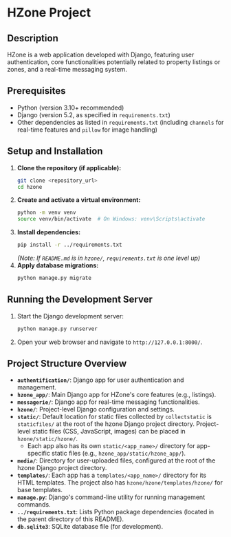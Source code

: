 # HZone Project

## Description

HZone is a web application developed with Django, featuring user authentication, core functionalities potentially related to property listings or zones, and a real-time messaging system.

## Prerequisites

*   Python (version 3.10+ recommended)
*   Django (version 5.2, as specified in `requirements.txt`)
*   Other dependencies as listed in `requirements.txt` (including `channels` for real-time features and `pillow` for image handling)

## Setup and Installation

1.  **Clone the repository (if applicable):**
    ```bash
    git clone <repository_url>
    cd hzone
    ```
2.  **Create and activate a virtual environment:**
    ```bash
    python -m venv venv
    source venv/bin/activate  # On Windows: venv\Scripts\activate
    ```
3.  **Install dependencies:**
    ```bash
    pip install -r ../requirements.txt 
    ```
    *(Note: If `README.md` is in `hzone/`, `requirements.txt` is one level up)*
4.  **Apply database migrations:**
    ```bash
    python manage.py migrate
    ```

## Running the Development Server

1.  Start the Django development server:
    ```bash
    python manage.py runserver
    ```
2.  Open your web browser and navigate to `http://127.0.0.1:8000/`.


## Project Structure Overview

*   **`authentification/`**: Django app for user authentication and management.
*   **`hzone_app/`**: Main Django app for HZone's core features (e.g., listings).
*   **`messagerie/`**: Django app for real-time messaging functionalities.
*   **`hzone/`**: Project-level Django configuration and settings.
*   **`static/`**: Default location for static files collected by `collectstatic` is `staticfiles/` at the root of the hzone Django project directory. Project-level static files (CSS, JavaScript, images) can be placed in `hzone/static/hzone/`.
    *   Each app also has its own `static/<app_name>/` directory for app-specific static files (e.g., `hzone_app/static/hzone_app/`).
*   **`media/`**: Directory for user-uploaded files, configured at the root of the hzone Django project directory.
*   **`templates/`**: Each app has a `templates/<app_name>/` directory for its HTML templates. The project also has `hzone/hzone/templates/hzone/` for base templates.
*   **`manage.py`**: Django's command-line utility for running management commands.
*   **`../requirements.txt`**: Lists Python package dependencies (located in the parent directory of this README).
*   **`db.sqlite3`**: SQLite database file (for development).
```
